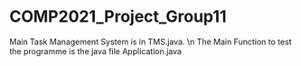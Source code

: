 # COMP2021_Project_Group11
Main Task Management System is in TMS.java. \n
The Main Function to test the programme is the java file Application.java

